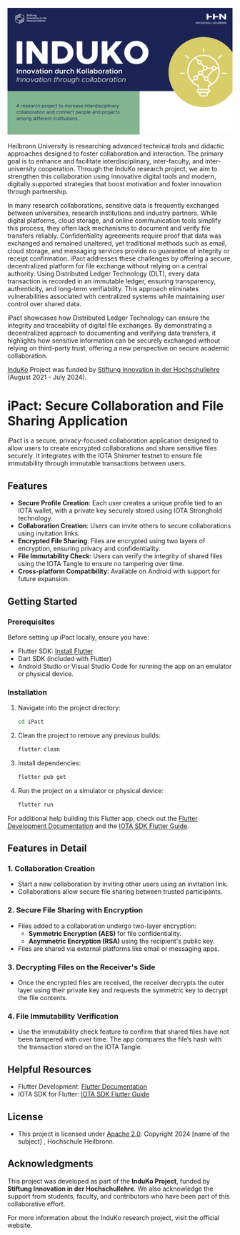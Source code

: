 <p align="center">
  <a href="https://www.hs-heilbronn.de/de/induko" target="blank"><img src="induko_image.png" width="600" alt="Induko Logo" /></a>
</p>

[circleci-image]: https://img.shields.io/circleci/build/github/nestjs/nest/master?token=abc123def456
[circleci-url]: https://circleci.com/gh/nestjs/nest

<p align="center">

Heilbronn University is researching advanced technical tools and didactic approaches designed to foster collaboration and interaction. The primary goal is to enhance and facilitate interdisciplinary, inter-faculty, and inter-university cooperation. Through the InduKo research project, we aim to strengthen this collaboration using innovative digital tools and modern, digitally supported strategies that boost motivation and foster innovation through partnership.

In many research collaborations, sensitive data is frequently exchanged between universities, research institutions and industry partners. While digital platforms, cloud storage, and online communication tools simplify this process, they often lack mechanisms to document and verify file transfers reliably. Confidentiality agreements require proof that data was exchanged and remained unaltered, yet traditional methods such as email, cloud storage, and messaging services provide no guarantee of integrity or receipt confirmation. iPact addresses these challenges by offering a secure, decentralized platform for file exchange without relying on a central authority. Using Distributed Ledger Technology (DLT), every data transaction is recorded in an immutable ledger, ensuring transparency, authenticity, and long-term verifiability. This approach eliminates vulnerabilities associated with centralized systems while maintaining user control over shared data.

iPact showcases how Distributed Ledger Technology can ensure the integrity and traceability of digital file exchanges. By demonstrating a decentralized approach to documenting and verifying data transfers, it highlights how sensitive information can be securely exchanged without relying on third-party trust, offering a new perspective on secure academic collaboration.

<a href="https://www.hs-heilbronn.de/en/projekt-induko-2cab68e84c21b797" target="_blank">InduKo</a> Project was funded by  <a href="https://stiftung-hochschullehre.de/en/" target="_blank">Stiftung Innovation in der Hochschullehre</a> (August 2021 - July 2024).

</p>

# iPact: Secure Collaboration and File Sharing Application

iPact is a secure, privacy-focused collaboration application designed to allow users to create encrypted collaborations and share sensitive files securely. It integrates with the IOTA Shimmer testnet to ensure file immutability through immutable transactions between users.



## Features

- **Secure Profile Creation**: Each user creates a unique profile tied to an IOTA wallet, with a private key securely stored using IOTA Stronghold technology.
- **Collaboration Creation**: Users can invite others to secure collaborations using invitation links.
- **Encrypted File Sharing**: Files are encrypted using two layers of encryption, ensuring privacy and confidentiality.
- **File Immutability Check**: Users can verify the integrity of shared files using the IOTA Tangle to ensure no tampering over time.
- **Cross-platform Compatibility**: Available on Android with support for future expansion.

## Getting Started

### Prerequisites

Before setting up iPact locally, ensure you have:

- Flutter SDK: [Install Flutter](https://flutter.dev/docs/get-started/install)
- Dart SDK (included with Flutter)
- Android Studio or Visual Studio Code for running the app on an emulator or physical device.

### Installation

1. Navigate into the project directory:
   ```bash
   cd iPact
   ```

2. Clean the project to remove any previous builds:
   ```bash
   flutter clean
   ```

3. Install dependencies:
   ```bash
   flutter pub get
   ```

4. Run the project on a simulator or physical device:
   ```bash
   flutter run
   ```

For additional help building this Flutter app, check out the [Flutter Development Documentation](https://docs.flutter.dev/get-started/codelab) and the [IOTA SDK Flutter Guide](https://iota-for-flutter.github.io/tutorial/building-a-comprehensive-app-with-iota-sdk/building-for-android.html).

## Features in Detail

### 1. Collaboration Creation
- Start a new collaboration by inviting other users using an invitation link.
- Collaborations allow secure file sharing between trusted participants.

### 2. Secure File Sharing with Encryption
- Files added to a collaboration undergo two-layer encryption:
    - **Symmetric Encryption (AES)** for file confidentiality.
    - **Asymmetric Encryption (RSA)** using the recipient's public key.
- Files are shared via external platforms like email or messaging apps.

### 3. Decrypting Files on the Receiver's Side
- Once the encrypted files are received, the receiver decrypts the outer layer using their private key and requests the symmetric key to decrypt the file contents.

### 4. File Immutability Verification
- Use the immutability check feature to confirm that shared files have not been tampered with over time. The app compares the file’s hash with the transaction stored on the IOTA Tangle.

## Helpful Resources

- Flutter Development: [Flutter Documentation](https://flutter.dev/docs)
- IOTA SDK for Flutter: [IOTA SDK Flutter Guide](https://iota-for-flutter.github.io/tutorial/building-a-comprehensive-app-with-iota-sdk/building-for-android.html)


## License
- This project is licensed under [Apache 2.0](LICENSE). Copyright 2024 [name of the subject] , Hochschule Heilbronn.

## Acknowledgments

This project was developed as part of the **InduKo Project**, funded by **Stiftung Innovation in der Hochschullehre**. We also acknowledge the support from students, faculty, and contributors who have been part of this collaborative effort.

For more information about the InduKo research project, visit the official website.







